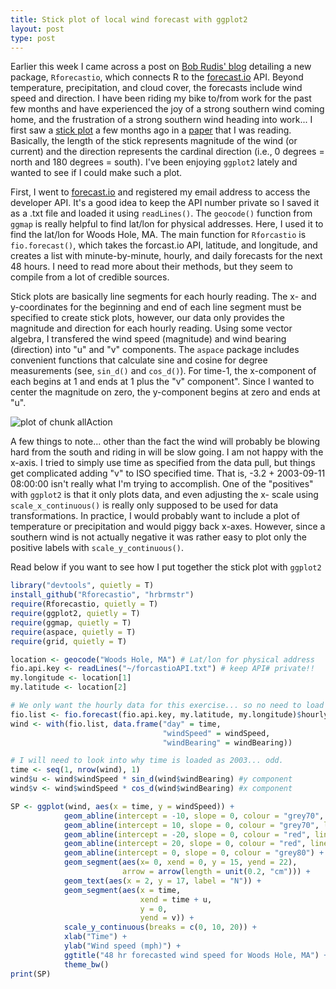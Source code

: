 ```yaml
---
title: Stick plot of local wind forecast with ggplot2
layout: post
type: post
---
```



Earlier this week I came across a post on 
<a href="http://rud.is/b/2013/09/08/rforecastio-simple-r-package-to-access-forecast-io-weather-data/" target="_blank">Bob Rudis' blog</a> detailing a new package, ```Rforecastio```, which connects R to the <a href="http://forecast.io/" target="_blank">forecast.io</a> API. Beyond temperature, precipitation, and cloud cover, the forecasts include wind speed and direction. I have been riding my bike to/from work for the past few months and have experienced the joy of a strong southern wind coming home, and the frustration of a strong southern wind heading into work... I first saw a <a href="http://tabs.gerg.tamu.edu/Tglo/stick.html" target="_blank">stick plot</a> a few months ago in a <a href="http://www.sciencedirect.com/science/article/pii/S0278434313001398" target="_blank">paper</a>
 that I was reading. Basically, the length of the stick represents magnitude of the wind (or current) and the direction represents the cardinal direction (i.e., 0 degrees = north and 180 degrees = south). I've been enjoying ```ggplot2``` lately and wanted to see if I could make such a plot.

First, I went to <a href="http://forecast.io/" target="_blank">forecast.io</a> and registered my email address to access the developer API. It's a good idea to keep the API number private so I saved it as a .txt file and loaded it using ```readLines()```. The ```geocode()``` function from ```ggmap``` is really helpful to find lat/lon for physical addresses. Here, I used it to find the lat/lon for Woods Hole, MA. The main function for ```Rforcastio``` is ```fio.forecast()```, which takes the forcast.io API, latitude, and longitude, and creates a list with minute-by-minute, hourly, and daily forecasts for the next 48 hours. I need to read more about their methods, but they seem to compile from a lot of credible sources.

Stick plots are basically line segments for each hourly reading. The x- and y-coordinates for the beginning and end of each line segment must be specified to create stick plots, however, our data only provides the magnitude and direction for each hourly reading. Using some vector algebra, I transfered the wind speed (magnitude) and wind bearing (direction) into "u" and "v" components. The ```aspace``` package includes convenient functions that calculate sine and cosine for degree measurements (see, ```sin_d()``` and ```cos_d()```). For time-1, the x-component of each begins at 1 and ends at 1 plus the "v" component". Since I wanted to center the magnitude on zero, the y-component begins at zero and ends at "u". 

![plot of chunk allAction](/notebook/assets/allAction.png) 

A few things to note... other than the fact the wind will probably be blowing hard from the south and riding in will be slow going. I am not happy with the x-axis. I tried to simply use time as specified from the data pull, but things get complicated adding "v" to ISO specified time. That is, -3.2 + 2003-09-11 08:00:00 isn't really what I'm trying to accomplish. One of the "positives" with ```ggplot2``` is that it only plots data, and even adjusting the x- scale using ```scale_x_continuous()``` is really only supposed to be used for data transformations. In practice, I would probably want to include a plot of temperature or precipitation and would piggy back x-axes. However, since a southern wind is not actually negative it was rather easy to plot only the positive labels with ```scale_y_continuous()```.


Read below if you want to see how I put together the stick plot with ```ggplot2```


```r
library("devtools", quietly = T)
install_github("Rforecastio", "hrbrmstr")
require(Rforecastio, quietly = T)
require(ggplot2, quietly = T)
require(ggmap, quietly = T)
require(aspace, quietly = T)
require(grid, quietly = T)
```



```r
location <- geocode("Woods Hole, MA") # Lat/lon for physical address
fio.api.key <- readLines("~/forcastioAPI.txt") # keep API# private!!
my.longitude <- location[1]
my.latitude <- location[2]

# We only want the hourly data for this exercise... so no need to load full list
fio.list <- fio.forecast(fio.api.key, my.latitude, my.longitude)$hourly.df
wind <- with(fio.list, data.frame("day" = time, 
                                  "windSpeed" = windSpeed,
                                  "windBearing" = windBearing))

# I will need to look into why time is loaded as 2003... odd.
time <- seq(1, nrow(wind), 1)
wind$u <- wind$windSpeed * sin_d(wind$windBearing) #y component
wind$v <- wind$windSpeed * cos_d(wind$windBearing) #x component

SP <- ggplot(wind, aes(x = time, y = windSpeed)) +
            geom_abline(intercept = -10, slope = 0, colour = "grey70", linetype = "dotted") +
            geom_abline(intercept = 10, slope = 0, colour = "grey70", linetype = "dotted") +
            geom_abline(intercept = -20, slope = 0, colour = "red", linetype = "longdash") +
            geom_abline(intercept = 20, slope = 0, colour = "red", linetype = "longdash") +
            geom_abline(intercept = 0, slope = 0, colour = "grey80") +
            geom_segment(aes(x= 0, xend = 0, y = 15, yend = 22), 
                         arrow = arrow(length = unit(0.2, "cm"))) +
            geom_text(aes(x = 2, y = 17, label = "N")) + 
            geom_segment(aes(x = time,
                             xend = time + u,
                             y = 0,
                             yend = v)) +
            scale_y_continuous(breaks = c(0, 10, 20)) +
            xlab("Time") +
            ylab("Wind speed (mph)") + 
            ggtitle("48 hr forecasted wind speed for Woods Hole, MA") +
            theme_bw()
print(SP)
```


